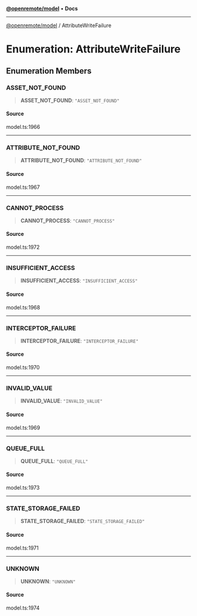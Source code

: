 [**@openremote/model**](../README.md) • **Docs**

***

[@openremote/model](../globals.md) / AttributeWriteFailure

# Enumeration: AttributeWriteFailure

## Enumeration Members

### ASSET\_NOT\_FOUND

> **ASSET\_NOT\_FOUND**: `"ASSET_NOT_FOUND"`

#### Source

model.ts:1966

***

### ATTRIBUTE\_NOT\_FOUND

> **ATTRIBUTE\_NOT\_FOUND**: `"ATTRIBUTE_NOT_FOUND"`

#### Source

model.ts:1967

***

### CANNOT\_PROCESS

> **CANNOT\_PROCESS**: `"CANNOT_PROCESS"`

#### Source

model.ts:1972

***

### INSUFFICIENT\_ACCESS

> **INSUFFICIENT\_ACCESS**: `"INSUFFICIENT_ACCESS"`

#### Source

model.ts:1968

***

### INTERCEPTOR\_FAILURE

> **INTERCEPTOR\_FAILURE**: `"INTERCEPTOR_FAILURE"`

#### Source

model.ts:1970

***

### INVALID\_VALUE

> **INVALID\_VALUE**: `"INVALID_VALUE"`

#### Source

model.ts:1969

***

### QUEUE\_FULL

> **QUEUE\_FULL**: `"QUEUE_FULL"`

#### Source

model.ts:1973

***

### STATE\_STORAGE\_FAILED

> **STATE\_STORAGE\_FAILED**: `"STATE_STORAGE_FAILED"`

#### Source

model.ts:1971

***

### UNKNOWN

> **UNKNOWN**: `"UNKNOWN"`

#### Source

model.ts:1974
